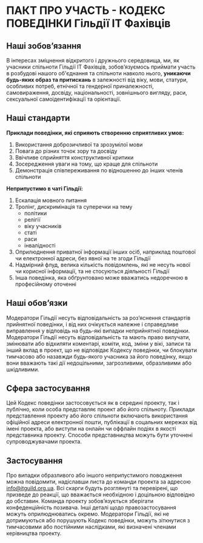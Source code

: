 
# ПАКТ ПРО УЧАСТЬ - КОДЕКС ПОВЕДІНКИ Гільдії IT Фахівців

## Наші зобовʼязання
В інтересах зміцнення відкритого і дружнього середовища, ми, як учасники спільноти Гільдії IT Фахівців, зобовʼязуємось приймати
участь в розбудові нашого об'єднання та спільноти навколо нього, **уникаючи будь-яких образ та притискань** в залежності від віку,
мови, статури, особливих потреб, етнічної та гендерної приналежності, самовираження, досвіду, національності, зовнішнього вигляду, раси, сексуальної самоідентифікації та орієнтації.

## Наші стандарти
**Приклади поведінки, які сприяють створенню сприятливих умов:**

1. Використання доброзичливої та зрозумілої мови
2. Повага до різних точок зору та досвіду
3. Ввічливе сприйняття конструктивної критики
4. Зосередження уваги на тому, що краще для спільноти
5. Демонстрація співпереживання по відношенню до інших членів спільноти

**Неприпустимо в чаті Гільдії:**

1. Ескалація мовного питання
2. Тролінг, дискримінація та суперечки на тему
   - політики
   - релігії
   - віку учасників
   - статі
   - раси
   - інвалідності 
3. Оприлюднення приватної інформації інших осіб, наприклад поштової чи електронної адреси, без явної на те згоди Гільдії
4. Надмірний флуд, велика кількість повідомлень, які не несуть нової чи корисної інформації, та не стосуються діяльності Гільдії
5. Інша поведінка, яка обґрунтовано може вважатись недоречною в професійному оточенні

## Наші обовʼязки

Модератори Гільдії несуть відповідальність за розʼяснення стандартів прийнятної поведінки, і від них очікується належне і
справедливе виправлення у відповідь на будь-які випадки неприйнятної поведінки.
Модератори Гільдії несуть відповідальність та мають право вилучати, змінювати або відхиляти коментарі, коміти, код, зміни у
вікі, записи та інший вклад в проект, що не відповідає Кодексу поведінки, чи блокувати тимчасово або назавжди будь-якого
учасника за його поведінку, якщо вони вважають такі дії недоцільними, загрозливими, образливими або шкідливими.

## Сфера застосування

Цей Кодекс поведінки застосовується як в середині проекту, так і публічно, коли особа представляє проект або його спільноту.
Приклади представлення проекту або його спільноти включають використання офіційної адреси електронної пошти, публікації в
соцальних мережах від імені проекта, або виступи на онлайн чи оффлайн подіях в якості представника проекту. Способи представництва можуть бути уточнені супроводжувачами проекта.

## Застосування

Про випадки образливого або іншого неприпустимого поводження можна повідомити, надіславши листа до команди проекта за
адресою info@itguild.org.ua. Всі скарги будуть розглянуті та перевірені, що призведе до реакції, що вважається необхідною і доцільною відповідно до обставин. Команда проекту
зобовʼязується зберігати конфеденційність позивача. Інші деталі щодо правозастосування можуть оприлюднюватись окремо.
Модератори Гільдії, які не дотримуються або порушують Кодекс поведінки, можуть зіткнутися з тимчасовими або постійними наслідками, які визначені членами керівництва проекту.
